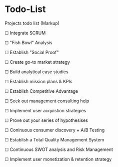 # Todo-List
Projects todo list (Markup)

☐ Integrate SCRUM

☐ "Fish Bowl" Analysis

☐ Establish "Social Proof"

☐ Create go-to market strategy

☐ Build analytical case studies

☐ Establish mission plans & KPIs

☐ Establish Competitive Advantage

☐ Seek out management consulting help

☐ Implement user acquistion strategies

☐ Prove out your series of hypothesises

☐ Coninuous consumer discovery + A/B Testing

☐ Establish a Total Quality Management System

☐ Continuous SWOT analysis and Risk Management

☐ Implement user monetization & retention strategy
